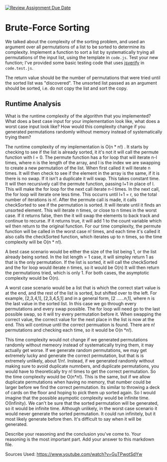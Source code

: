[![Review Assignment Due Date](https://classroom.github.com/assets/deadline-readme-button-24ddc0f5d75046c5622901739e7c5dd533143b0c8e959d652212380cedb1ea36.svg)](https://classroom.github.com/a/7eEMzrNd)
# Brute-Force Sorting

We talked about the complexity of the sorting problem, and used an argument over
all permutations of a list to be sorted to determine its complexity. Implement
a function to sort a list by systematically trying all permutations of the input
list, using the template in `code.js`. Test your new function; I've provided
some basic testing code that uses [jsverify](https://jsverify.github.io/) in
`code.test.js`.

The return value should be the number of permutations that were tried until the
sorted list was "discovered". The unsorted list passed as an argument should be
sorted, i.e. do not copy the list and sort the copy.

## Runtime Analysis

What is the runtime complexity of the algorithm that you implemented? What does
a best case input for your implementation look like, what does a worst case
input look like? How would this complexity change if you generated permutations
randomly without memory instead of systematically trying them?

The runtime complexity of my implementation is O(n * n!) . It starts by checking to see if the list is already sorted, it it's not it will call the permute function with l = 0. 
The permute function has a for loop that will iterate n-l times, where n is the length of the array, and l is the index we are swapping to create a new permutation of the list. When first called it will iterate 
n times. It will then check to see if the element in the array is the same, if it is there is no swap. If it isn't a duplicate it will swap. This takes constant time. It will then recursively call the permute
function, passing l+1 in place of l. This will make the for loop for the next call iterate n-l times. In the next call, the for loop will iterate one less time. This occurrs until l+1 = r, so the total number of
iterations is n!. After the permute call is made, it calls checkSorted to see if the permutation is sorted. It will iterate until it finds an unsorted element. This will iterate n times, or close to n times in
the worst case. If it returns false, then the it will swap the elements to back track and continue to recurse. If it returns true, it will add 1 to the count variable which wil then return to the original 
function. For our time complexity, the permute function will be called in the worst case n! times, and each time it's called it also calls the checkSorted function, which iterates up to n times, so the time
complexity will be O(n * n!).

A best case scenario would be either the size of the list being 1, or the list already being sorted. In the list length = 1 case, it will simpley return 1 as that is the only permutation. If the list is sorted,
it will call the checkSorted and the for loop would iterate n times, so it would be O(n) It will then return the permutations tried, which is only 1. For both cases, the asymptotic complexity would be O(n).

A worst case scenario would be a list that is which the correct start value is at the end, and the rest of the list is sorted, but shifted over to the left. For example, [2,3,4,1], [2,3,4,5,1] and in a general
form, [2 ......n,1], where n is the last value in the sorted list. In this case we go through every permutations and every swap possible. The for loop will need go to the last possible swap, so it will try every
permutation before it. When swapping the correct value, the correct value for the next place in the list is now at the end. This will continue until the correct permuation is found. There are n! permutations and
checking each time, so it would be O(n *n!).

This time complexity would not change if we generated permutations randomly without memeory instead of systematically trying them, it may actually get worse. If we generate random permutations, we may get
extremely lucky and generate the correct permutation, but that is is extremely unlikely, about 1/n!. Instead, if we generated randomly without making sure to avoid duplicate numnbers, and duplicate permutations,
you would have to theoretically try n! times to get the correct permutation. So the time complexity would be O(n*n!). This is the same, but if we allow duplicate permutations when having no memory, that number
could be larger before we find the correct permutation. Its similar to throwing a deck of cards on the floor and hoping to pick them up sorted again. So I would imagine that the possible asympotic complexity
would be infinite time. O(Infinity).
We can't be sure that the sorted permutation will be generated, so it would be infinite time. Although unlikely, in the worst case scenario it would never generate the sorted permutation. It could run infinitely,
but it most likely generate before then. It's difficult to say when it will be generated. 

Describe your reasoning and the conclusion you've come to. Your reasoning is the
most important part. Add your answer to this markdown file.

Sources Used: https://www.youtube.com/watch?v=GuTPwotSdYw

